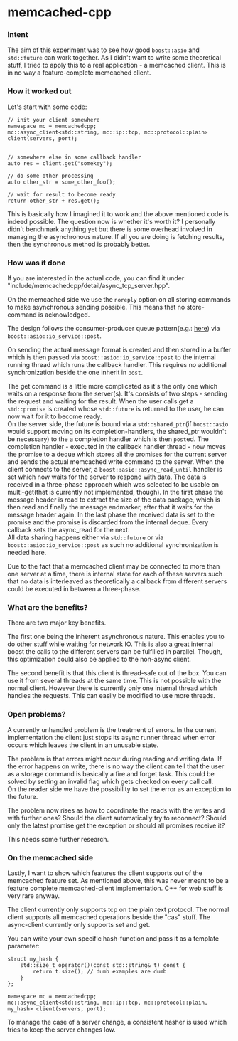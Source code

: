 memcached-cpp
=============

### Intent

The aim of this experiment was to see how good `boost::asio` and `std::future` can work together. As I didn't want to write some theoretical stuff, I tried to apply this to a real application - a memcached client. This is in no way a feature-complete memcached client. 

### How it worked out
Let's start with some code:

    // init your client somewhere
    namespace mc = memcachedcpp;
    mc::async_client<std::string, mc::ip::tcp, mc::protocol::plain> client(servers, port);

    
    // somewhere else in some callback handler
    auto res = client.get("somekey");

    // do some other processing
    auto other_str = some_other_foo();

    // wait for result to become ready
    return other_str + res.get();

This is basically how I imagined it to work and the above mentioned code is indeed possible. The question now is whether it's worth it? I personally didn't benchmark anything yet but there is some overhead involved in managing the asynchronous nature. If all you are doing is fetching results, then the synchronous method is probably better.

### How was it done
If you are interested in the actual code, you can find it under "include/memcachedcpp/detail/async_tcp_server.hpp".

On the memcached side we use the `noreply` option on all storing commands to make asynchronous sending possible. This means that no store-command is acknowledged.

The design follows the consumer-producer queue pattern(e.g.: [here][1]) via `boost::asio::io_service::post`.

On sending the actual message format is created and then stored in a buffer which is then passed via `boost::asio::io_service::post` to the internal running thread which runs the callback handler. This requires no additional synchronization beside the one inherit in `post`.

The get command is a little more complicated as it's the only one which waits on a response from the server(s). It's consists of two steps - sending the request and waiting for the result.
When the user calls get a `std::promise` is created whose `std::future` is returned to the user, he can now wait for it to become ready.  
On the server side, the future is bound via a `std::shared_ptr`(if `boost::asio` would support moving on its completion-handlers, the shared_ptr wouldn't be necessary) to the a completion handler which is then `post`ed. The completion handler - executed in the callback handler thread - now moves the promise to a deque which stores all the promises for the current server and sends the actual memcached write command to the server. When the client connects to the server, a `boost::asio::async_read_until` handler is set which now waits for the server to respond with data. 
The data is received in a three-phase approach which was selected to be usable on multi-get(that is currently not implemented, though). In the first phase the message header is read to extract the size of the data package, which is then read and finally the message endmarker, after that it waits for the message header again. In the last phase the received data is set to the promise and the promise is discarded from the internal deque. Every callback sets the async_read for the next.  
All data sharing happens either via `std::future` or via `boost::asio::io_service::post` as such no additional synchronization is needed here. 

Due to the fact that a memcached client may be connected to more than one server at a time, there is internal state for each of these servers such that no data is interleaved as theoretically a callback from different servers could be executed in between a three-phase.

### What are the benefits?
There are two major key benefits. 

The first one being the inherent asynchronous nature. This enables you to do other stuff while waiting for network IO. This is also a great internal boost the calls to the different servers can be fulfilled in parallel. Though, this optimization could also be applied to the non-async client.

The second benefit is that this client is thread-safe out of the box. You can use it from several threads at the same time. This is not possible with the normal client. However there is currently only one internal thread which handles the requests. This can easily be modified to use more threads.

### Open problems?
A currently unhandled problem is the treatment of errors. In the current implementation the client just stops its async runner thread when error occurs which leaves the client in an unusable state.

The problem is that errors might occur during reading and writing data. If the error happens on write, there is no way the client can tell that the user as a storage command is basically a fire and forget task. This could be solved by setting an invalid flag which gets checked on every call call.  
On the reader side we have the possibility to set the error as an exception to the future. 

The problem now rises as how to coordinate the reads with the writes and with further ones? Should the client automatically try to reconnect? Should only the latest promise get the exception or should all promises receive it?

This needs some further research.

### On the memcached side
Lastly, I want to show which features the client supports out of the memcached feature set. As mentioned above, this was never meant to be a feature complete memcached-client implementation. C++ for web stuff is very rare anyway.

The client currently only supports tcp on the plain text protocol. The normal client supports all memcached operations beside the "cas" stuff. The async-client currently only supports set and get.

You can write your own specific hash-function and pass it as a template parameter:

    struct my_hash {
        std::size_t operator()(const std::string& t) const {
            return t.size(); // dumb examples are dumb
        }
    };

    namespace mc = memcachedcpp;
    mc::async_client<std::string, mc::ip::tcp, mc::protocol::plain, my_hash> client(servers, port);

To manage the case of a server change, a consistent hasher is used which tries to keep the server changes low.



  [1]: http://www.boost.org/doc/libs/1_53_0/doc/html/boost_asio/example/chat/chat_client.cpp
